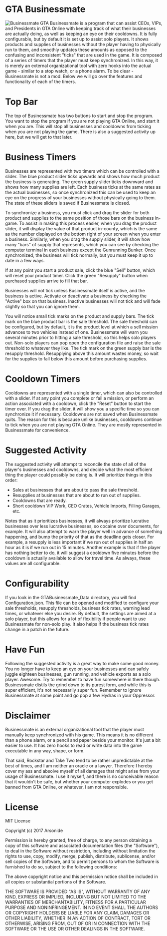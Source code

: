 # GTA Businessmate
![Businessmate](https://i.imgur.com/StnqFIG.png)
GTA Businessmate is a program that can assist CEOs, VIPs, and Presidents in GTA Online with keeping track of what their businesses are actually doing, as well as keeping an eye on their cooldowns. It is fully configurable, but by default it is set up to assist solo players. It shows products and supplies of businesses without the player having to physically run to them, and smoothly updates these amounts as opposed to the confusing and inconsistent "ticks" that are used in the game. It is composed of a series of timers that the player must keep synchronized. In this way, it is merely an external organizational tool with zero hooks into the actual game - similar to a stop watch, or a phone alarm. To be clear - Businessmate is not a mod. Below we will go over the features and functionality of each of the timers.

# Top Bar
The top of Businessmate has two buttons to start and stop the program. You want to stop the program if you are not playing GTA Online, and start it when you are. This will stop all businesses and cooldowns from ticking when you are not playing the game. There is also a suggested activity up here, but we will get to that later.

# Business Timers
Businesses are represented with two timers which can be controlled with a slider. The blue product slider ticks upwards and shows how much product the business is generating. The green supply slider ticks downward and shows how many supplies are left. Each business ticks at the same rates as the actual businesses, so once synchronized this can be used to keep an eye on the progress of your businesses without physically going to them. The state of these sliders is saved if Businessmate is closed.

To synchronize a business, you must click and drag the slider for both product and supplies to the same position of those bars on the business in-game. To assist in making this process easier, when you drag the product slider, it will display the value of that product in-county, which is the same as the number displayed on the bottom right of your screen when you enter a business. Similarly, when you drag the supply slider, it will show how many "bars" of supply that represents, which you can see by checking the computer terminal in each business except the Gunrunning Bunker. Once synchronized, the business will tick normally, but you must keep it up to date in a few ways.

If at any point you start a product sale, click the blue "Sell" button, which will reset your product timer. Click the green "Resupply" button when purchased supplies arrive to fill that bar.

Businesses will not tick unless Businessmate itself is active, and the business is active. Activate or deactivate a business by checking the "Active" box on that business. Inactive businesses will not tick and will fade slightly so that you can ignore them.

You will notice small tick marks on the product and supply bars. The tick mark on the blue product bar is the sale threshold. The sale threshold can be configured, but by default, it is the product level at which a sell mission advances to two vehicles instead of one. Businessmate will warn you several minutes prior to hitting a sale threshold, so this helps solo players out. Non-solo players can pop open the configuration file and raise the sale threshold to whatever they like. The tick mark on the green supply bar is the resupply threshold. Resupplying above this amount wastes money, so wait for the supplies to fall below this amount before purchasing supplies.

# Cooldown Timers
Cooldowns are represented with a single timer, which can also be controlled with a slider. If at any point you complete or fail a mission, or perform an action associated with a cooldown, click the "Reset" button to start the timer over. If you drag the slider, it will show you a specific time so you can synchronize it if necessary. Cooldowns are not saved when Businessmate quits. The reason for this is because unlike businesses, cooldowns continue to tick when you are not playing GTA Online. They are mostly represented in Businessmate for convenience.

# Suggested Activity
The suggested activity will attempt to reconcile the state of all of the player's businesses and cooldowns, and decide what the most efficient thing the player could possibly be doing is. It will prioritize things in this order:

- Sales at businesses that are about to pass the sale threshold.
- Resupplies at businesses that are about to run out of supplies.
- Cooldowns that are ready.
- Short cooldown VIP Work, CEO Crates, Vehicle Imports, Filling Garages, etc.

Notes that as it prioritizes businesses, it will always prioritize lucrative businesses over less lucrative businesses, so cocaine over documents, for example. It will also attempt to warn the player well in advance of something happening, and bump the priority of that as the deadline gets closer. For example, a resupply is less important if we run out of supplies in half an hour as it is if we run out in 15 minutes. Another example is that if the player has nothing better to do, it will suggest a cooldown five minutes before the cooldown is actually available to allow for travel time. As always, these values are all configurable.

# Configurability
If you look in the GTABusinessmate_Data directory, you will find Configuration.json. This file can be opened and modified to configure your sale thresholds, resupply thresholds, business tick rates, warning lead times, or whatever else you desire. By default, the settings are aimed at a solo player, but this allows for a lot of flexibility if people want to use Businessmate for non-solo play. It also helps if the business tick rates change in a patch in the future.

# Have Fun
Following the suggested activity is a great way to make some good money. You no longer have to keep an eye on your businesses and can safely juggle eighteen businesses, gun running, and vehicle exports as a solo player. Awesome. Try to remember to have fun somewhere in there though. Businessmate distils the grind down to its purest form, and while this is super efficient, it's not necessarily super fun. Remember to ignore Businessmate at some point and go pop a few Hydras in your Oppressor.

# Disclaimer
Businessmate is an external organizational tool that the player must manually keep synchronized with his game. This means it is no different than a phone alarm, or a pencil and paper beside your monitor. It's just a bit easier to use. It has zero hooks to read or write data into the game executable in any way, shape, or form.

That said, Rockstar and Take Two tend to be rather unpredictable at the best of times, and I am neither an oracle or a lawyer. Therefore I hereby cover my ass and absolve myself of all damages that might arise from your usage of Businessmate. I use it myself, and there is no conceivable reason that it wouldn't be safe, but whether your computer explodes or you get banned from GTA Online, or whatever, I am not responsible.

# License
MIT License

Copyright (c) 2017 Arsonide

Permission is hereby granted, free of charge, to any person obtaining a copy
of this software and associated documentation files (the "Software"), to deal
in the Software without restriction, including without limitation the rights
to use, copy, modify, merge, publish, distribute, sublicense, and/or sell
copies of the Software, and to permit persons to whom the Software is
furnished to do so, subject to the following conditions:

The above copyright notice and this permission notice shall be included in all
copies or substantial portions of the Software.

THE SOFTWARE IS PROVIDED "AS IS", WITHOUT WARRANTY OF ANY KIND, EXPRESS OR
IMPLIED, INCLUDING BUT NOT LIMITED TO THE WARRANTIES OF MERCHANTABILITY,
FITNESS FOR A PARTICULAR PURPOSE AND NONINFRINGEMENT. IN NO EVENT SHALL THE
AUTHORS OR COPYRIGHT HOLDERS BE LIABLE FOR ANY CLAIM, DAMAGES OR OTHER
LIABILITY, WHETHER IN AN ACTION OF CONTRACT, TORT OR OTHERWISE, ARISING FROM,
OUT OF OR IN CONNECTION WITH THE SOFTWARE OR THE USE OR OTHER DEALINGS IN THE
SOFTWARE.
